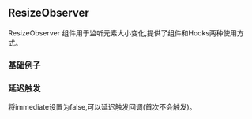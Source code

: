 ## ResizeObserver
ResizeObserver 组件用于监听元素大小变化,提供了组件和Hooks两种使用方式。

### 基础例子

<demo react="./demos/demo01.tsx"  />

### 延迟触发
将immediate设置为false,可以延迟触发回调(首次不会触发)。
<demo react="./demos/demo02.tsx"  />
